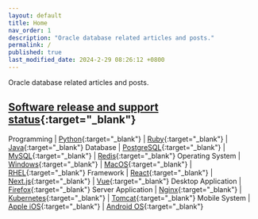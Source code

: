 ```yaml
---
layout: default
title: Home
nav_order: 1
description: "Oracle database related articles and posts."
permalink: /
published: true
last_modified_date: 2024-2-29 08:26:12 +0800
---
```


Oracle database related articles and posts.

## [Software release and support status](https://endoflife.date/){:target="_blank"}

Programming           | [Python](https://endoflife.date/python){:target="_blank"} | [Ruby](https://endoflife.date/ruby){:target="_blank"} | [Java](https://endoflife.date/java){:target="_blank"} 
Database              | [PostgreSQL](https://endoflife.date/postgresql){:target="_blank"} | [MySQL](https://endoflife.date/mysql){:target="_blank"} | [Redis](https://endoflife.date/redis){:target="_blank"} 
Operating System      | [Windows](https://endoflife.date/windows){:target="_blank"} | [MacOS](https://endoflife.date/macos){:target="_blank"} | [RHEL](https://endoflife.date/rhel){:target="_blank"} 
Framework             | [React](https://endoflife.date/react){:target="_blank"} | [Next.js](https://endoflife.date/nextjs){:target="_blank"} | [Vue](https://endoflife.date/vue){:target="_blank"}
Desktop Application   | [Firefox](https://endoflife.date/firefox){:target="_blank"} 
Server Application    | [Nginx](https://endoflife.date/nginx){:target="_blank"} | [Kubernetes](https://endoflife.date/k8s){:target="_blank"} | [Tomcat](https://endoflife.date/tomcat){:target="_blank"} 
Mobile System         | [Apple iOS](https://endoflife.date/ios){:target="_blank"} | [Android OS](https://endoflife.date/android){:target="_blank"} 
